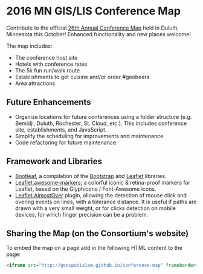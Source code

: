 2016 MN GIS/LIS Conference Map  
==============

Contribute to the official [26th Annual Conference Map](http://geospatialem.github.io/conference-map) held in Duluth, Minnesota this October! Enhanced functionality and new places welcome!  

The map includes:  
* The conference host site  
* Hotels with conference rates  
* The 5k fun run/walk route  
* Establishments to get cuisine and/or order #geobeers  
* Area attractions  

## Future Enhancements  

* Organize locations for future conferences using a folder structure (e.g. Bemidji, Duluth, Rochester, St. Cloud, etc.).   This includes conference site, establishments, and JavaScript.
* Simplify the scheduling for improvements and maintenance.  
* Code refactoring for future maintenance.  

## Framework and Libraries  
* <a href="https://github.com/bmcbride/bootleaf">Bootleaf</a>, a compilation of the <a href="https://github.com/twbs/bootstrap">Bootstrap</a> and <a href="https://github.com/Leaflet/Leaflet/">Leaflet</a> libraries.  
* <a href="https://github.com/lvoogdt/Leaflet.awesome-markers">Leaflet.awesome-markers</a>; a colorful iconic & retina-proof markers for Leaflet, based on the Glyphicons / Font-Awesome icons.  
* [Leaflet.AlmostOver](https://github.com/makinacorpus/Leaflet.AlmostOver) plugin, allowing the detection of mouse click and overing events on lines, with a tolerance distance. It is useful if paths are drawn with a very small weight, or for clicks detection on mobile devices, for which finger precision can be a problem.  

## Sharing the Map (on the Consortium's website)  
To embed the map on a page add in the following HTML content to the page:  

```html
<iframe src="http://geospatialem.github.io/conference-map" frameborder="0" width="600" height="400"></iframe>   
```
